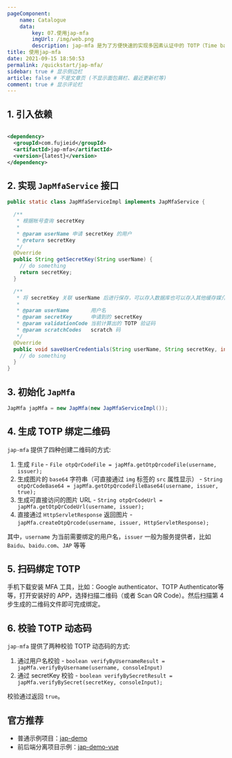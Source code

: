 ```yaml
---
pageComponent:
    name: Catalogue
    data:
        key: 07.使用jap-mfa
        imgUrl: /img/web.png
        description: jap-mfa 是为了方便快速的实现多因素认证中的 TOTP（Time based one-time password） 认证。
title: 使用jap-mfa
date: 2021-09-15 18:50:53
permalink: /quickstart/jap-mfa/
sidebar: true # 显示侧边栏
article: false # 不是文章页 (不显示面包屑栏、最近更新栏等)
comment: true # 显示评论栏
---
```


## 1. 引入依赖

```xml

<dependency>
  <groupId>com.fujieid</groupId>
  <artifactId>jap-mfa</artifactId>
  <version>{latest}</version>
</dependency>
```

## 2. 实现 `JapMfaService` 接口

```java
public static class JapMfaServiceImpl implements JapMfaService {

  /**
   * 根据帐号查询 secretKey
   *
   * @param userName 申请 secretKey 的用户
   * @return secretKey
   */
  @Override
  public String getSecretKey(String userName) {
    // do something 
    return secretKey;
  }

  /**
   * 将 secretKey 关联 userName 后进行保存，可以存入数据库也可以存入其他缓存媒介中
   *
   * @param userName       用户名
   * @param secretKey      申请到的 secretKey
   * @param validationCode 当前计算出的 TOTP 验证码
   * @param scratchCodes   scratch 码
   */
  @Override
  public void saveUserCredentials(String userName, String secretKey, int validationCode, List<Integer> scratchCodes) {
    // do something 
  }
}
```

## 3. 初始化 `JapMfa`

```java
JapMfa japMfa = new JapMfa(new JapMfaServiceImpl());
```

## 4. 生成 TOTP 绑定二维码

`jap-mfa` 提供了四种创建二维码的方式:

1. 生成 `File` - `File otpQrCodeFile = japMfa.getOtpQrcodeFile(username, issuer);`
2. 生成图片的 `base64` 字符串（可直接通过 `img` 标签的 `src` 属性显示） - `String otpQrCodeBase64 = japMfa.getOtpQrcodeFileBase64(username, issuer, true);`
3. 生成可直接访问的图片 URL - `String otpQrCodeUrl = japMfa.getOtpQrCodeUrl(username, issuer);`
4. 直接通过 `HttpServletResponse` 返回图片 - `japMfa.createOtpQrcode(username, issuer, HttpServletResponse);`

其中，`username` 为当前需要绑定的用户名，`issuer` 一般为服务提供者，比如 `Baidu`、`baidu.com`、`JAP` 等等

## 5. 扫码绑定 TOTP

手机下载安装 MFA 工具，比如：Google authenticator、TOTP Authenticator等等，打开安装好的 APP，选择扫描二维码（或者 Scan QR Code）。然后扫描第 4 步生成的二维码文件即可完成绑定。

## 6. 校验 TOTP 动态码

`jap-mfa` 提供了两种校验 TOTP 动态码的方式:

1. 通过用户名校验 - `boolean verifyByUsernameResult = japMfa.verifyByUsername(username, consoleInput)`
2. 通过 secretKey 校验 - `boolean verifyBySecretResult = japMfa.verifyBySecret(secretKey, consoleInput);`

校验通过返回 `true`。


## 官方推荐

- 普通示例项目：[jap-demo](https://gitee.com/fujieid/jap-demo)
- 前后端分离项目示例：[jap-demo-vue](https://gitee.com/fujieid/jap-demo-vue)
